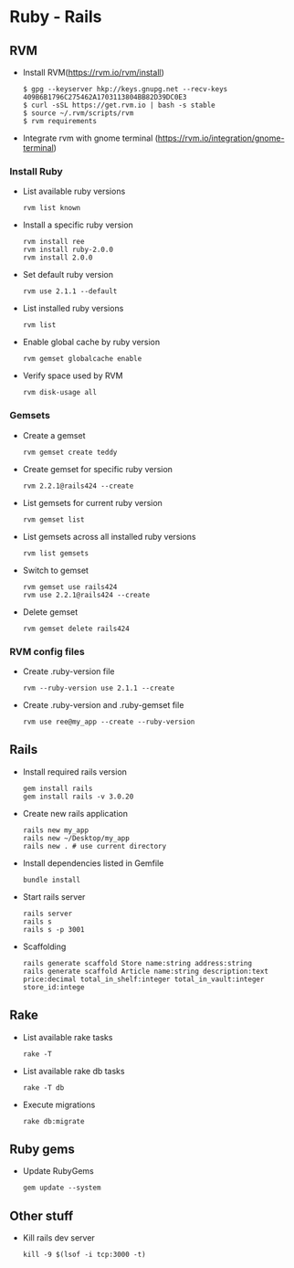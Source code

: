 # Ruby - Rails

## RVM

* Install RVM(https://rvm.io/rvm/install)

   ```
  $ gpg --keyserver hkp://keys.gnupg.net --recv-keys 409B6B1796C275462A1703113804BB82D39DC0E3
  $ curl -sSL https://get.rvm.io | bash -s stable
  $ source ~/.rvm/scripts/rvm
  $ rvm requirements
  ```

* Integrate rvm with gnome terminal (https://rvm.io/integration/gnome-terminal)

### Install Ruby

* List available ruby versions

  `rvm list known`

* Install a specific ruby version

  ```
  rvm install ree
  rvm install ruby-2.0.0
  rvm install 2.0.0
  ```

* Set default ruby version

  `rvm use 2.1.1 --default`

* List installed ruby versions

  `rvm list`

* Enable global cache by ruby version

  `rvm gemset globalcache enable`

* Verify space used by RVM

  `rvm disk-usage all`

### Gemsets

* Create a gemset

  `rvm gemset create teddy`

* Create gemset for specific ruby version

  ```
  rvm 2.2.1@rails424 --create
  ```

* List gemsets for current ruby version

  `rvm gemset list`

* List gemsets across all installed ruby versions

  `rvm list gemsets`

* Switch to gemset

  ```
  rvm gemset use rails424
  rvm use 2.2.1@rails424 --create
  ```
  
* Delete gemset

  `rvm gemset delete rails424`

### RVM config files

* Create .ruby-version file

  `rvm --ruby-version use 2.1.1 --create`

* Create .ruby-version and .ruby-gemset file

  `rvm use ree@my_app --create --ruby-version`

## Rails

* Install required rails version

  ```
  gem install rails
  gem install rails -v 3.0.20
  ```

* Create new rails application

  ```
  rails new my_app
  rails new ~/Desktop/my_app
  rails new . # use current directory
  ```

* Install dependencies listed in Gemfile

  `bundle install`

* Start rails server

  ```
  rails server
  rails s
  rails s -p 3001
  ```

* Scaffolding

  ```
  rails generate scaffold Store name:string address:string
  rails generate scaffold Article name:string description:text price:decimal total_in_shelf:integer total_in_vault:integer store_id:intege
  ```

## Rake

* List available rake tasks

  `rake -T`

* List available rake db tasks

  `rake -T db`

* Execute migrations

  `rake db:migrate`
  
## Ruby gems

* Update RubyGems

  `gem update --system`

## Other stuff

* Kill rails dev server

  `kill -9 $(lsof -i tcp:3000 -t)`
